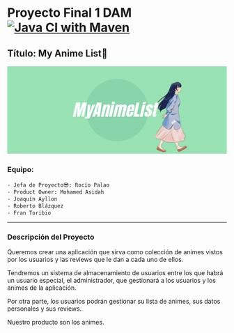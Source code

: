 # Proyecto Final 1 DAM [![Java CI with Maven](https://github.com/Rochiio/ProyectoFinal1DAM/actions/workflows/maven.yml/badge.svg)](https://github.com/Rochiio/ProyectoFinal1DAM/actions/workflows/maven.yml)
## Título: My Anime List🍜
![](./imgReadme/ProyectoFinal%201DAMBanner.png)
### Equipo:
    - Jefa de Proyecto😎: Rocío Palao
    - Product Owner: Mohamed Asidah
    - Joaquín Ayllon
    - Roberto Blázquez
    - Fran Toribio

---

### Descripción del Proyecto

Queremos crear una aplicación que sirva como colección de animes vistos por los usuarios y las reviews que le dan a cada uno de ellos.

Tendremos un sistema de almacenamiento de usuarios entre los que habrá un usuario especial, el administrador, que gestionará a los usuarios y los animes de la aplicación.

Por otra parte, los usuarios podrán gestionar su lista de animes, sus datos personales y sus reviews.

Nuestro producto son los animes.

